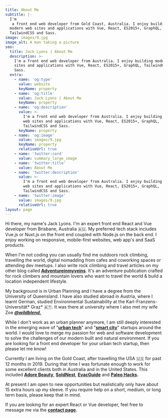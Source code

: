 ```yaml
---
title: About Me
subtitle: |-
  I'm
   a front end web developer from Gold Coast, Australia. I enjoy building 
  modern web sites and applications with Vue, React, ES2015+, GraphQL, 
  TailwindCSS and Sass.
image: images/9.jpg
image_alt: A man taking a picture
seo:
  title: Jack Lyons | About Me
  description: >-
    I'm a front end web developer from Australia. I enjoy building modern web
    sites and applications with Vue, React, ES2015+, GraphQL, TailwindCSS and
    Sass.
  extra:
    - name: 'og:type'
      value: website
      keyName: property
    - name: 'og:title'
      value: Jack Lyons | About Me
      keyName: property
    - name: 'og:description'
      value: >-
        I'm a front end web developer from Australia. I enjoy building modern
        web sites and applications with Vue, React, ES2015+, GraphQL,
        TailwindCSS and Sass.
      keyName: property
    - name: 'og:image'
      value: images/9.jpg
      keyName: property
      relativeUrl: true
    - name: 'twitter:card'
      value: summary_large_image
    - name: 'twitter:title'
      value: About Me
    - name: 'twitter:description'
      value: >-
        I'm a front end web developer from Australia. I enjoy building modern
        web sites and applications with Vue, React, ES2015+, GraphQL,
        TailwindCSS and Sass.
    - name: 'twitter:image'
      value: images/9.jpg
      relativeUrl: true
layout: page
---
```

Hi there, my name's Jack Lyons. I'm an expert front end React and Vue developer from Brisbane, Australia 🇦🇺. My preferred tech stack includes Vue.js or Nuxt.js on the front end coupled with Node.js on the back end. I enjoy working on responsive, mobile-first websites, web app's and SaaS products.

When I'm not coding you can usually find me outdoors rock climbing, travelling the world, digital nomadding from cafes and coworking spaces or attending dev meetups. I also write rock climbing and travel articles on my other blog called [**Adventureinmyveins**](https://www.adventureinmyveins.com). It's an adventure publication crafted for rock climbers and mountain lovers who want to travel the world & build a location independent lifestyle.

My background is in Urban Planning and I have a degree from the University of Queensland. I have also studied abroad in Austria, where I learnt German, studied Environmental Sustainability at the Karl-Franzens-Universität\* Graz\* 🇦🇹. It was there at university where I also met my wife Zoe [***@wildblend.***](https://www.instagram.com/wildblend/)

While I don't work as an urban planner anymore, I am still deeply interested in the emerging wave of "[**urban tech**](https://www.quora.com/What-is-urban-tech)" and "[**smart city**](https://en.wikipedia.org/wiki/Smart_city)" startups around the world. I would love to merge my passion for web and software development to solve the challenges of our modern built and natural environment. If you are looking for a front end developer for your urban tech startup, then please let me know!

Currently I am living on the Gold Coast, after travelling the USA 🇺🇸 for past 12 months in 2019. During that time I was fortunate enough to work for some excellent clients both in Australia and in the United States. This included [**Adore Beauty**](https://jacklyons.me/portfolio/adore-beauty/), [**SoldNest**](https://jacklyons.me/portfolio/soldnest/), [**EvacGuide**](https://jacklyons.me/portfolio/evac-guide/) and [**Paleo Hacks**](https://jacklyons.me/portfolio/paleohacks/)**.**

At present I am open to new opportunities but realistically only have about 15 extra hours up my sleeve. If you require help on a short, medium, or long term basis, please keep that in mind.

If you are looking for an expert React or Vue developer, feel free to message me via the [**contact page**](https://jacklyons.me/contact).
